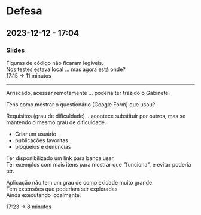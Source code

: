 # Defesa

## 2023-12-12 - 17:04

### Slides

Figuras de código não ficaram legíveis.  
Nos testes estava local ... mas agora está onde?  
17:15 -> 11 minutos  

---

Arriscado, acessar remotamente ... poderia ter trazido o Gabinete.  

Tens como mostrar o questionário (Google Form) que usou?  

Requisitos (grau de dificuldade) .. acontece substituir por outros, mas se mantendo o mesmo grau de dificuldade.

- Criar um usuário  
- publicações favoritas  
- bloqueios e denúncias  

Ter disponibilizado um link para banca usar.  
Ter exemplos com mais itens para mostrar que "funciona", e evitar poderia ter.  

Aplicação não tem um grau de complexidade muito grande.  
Tem extensões que poderiam ser exploradas.  
Ainda executando localmente.  

17:23 -> 8 minutos  
